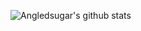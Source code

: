 ![Angledsugar's github stats](https://github-readme-stats.vercel.app/api?username=angledsugar&show_icons=true&theme=tokyonight)

